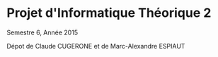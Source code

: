 # Projet d'Informatique Théorique 2
Semestre 6, Année 2015

Dépot de Claude CUGERONE et de Marc-Alexandre ESPIAUT
